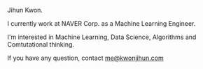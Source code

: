 Jihun Kwon.

I currently work at NAVER Corp. as a Machine Learning Engineer.

I'm interested in Machine Learning, Data Science, Algorithms and Comtutational thinking.

If you have any question, contact me@kwonjihun.com
